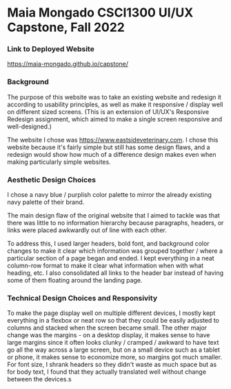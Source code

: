 # Maia Mongado CSCI1300 UI/UX Capstone, Fall 2022

### Link to Deployed Website
https://maia-mongado.github.io/capstone/

### Background
The purpose of this website was to take an existing website and redesign it according to usability principles, as well as make it responsive / display well on different sized screens.
(This is an extension of UI/UX's Responsive Redesign assignment, which aimed to make a single screen responsive and well-designed.)

The website I chose was https://www.eastsideveterinary.com.
I chose this website because it's fairly simple but still has some design flaws, and a redesign would show how much of a difference design makes even when making particularly simple websites.

### Aesthetic Design Choices
I chose a navy blue / purplish color palette to mirror the already existing navy palette of their brand.

The main design flaw of the original website that I aimed to tackle was that there was little to no information hierarchy because paragraphs, headers, or links were placed awkwardly out of line with each other.

To address this, I used larger headers, bold font, and background color changes to make it clear which information was grouped together / where a particular section of a page began and ended. 
I kept everything in a neat column-row format to make it clear what information when with what heading, etc.
I also consolidated all links to the header bar instead of having some of them floating around the landing page.


### Technical Design Choices and Responsivity
To make the page display well on multiple different devices, I mostly kept everything in a flexbox or neat row so that they could be easily adjusted to columns and stacked when the screen became small.
The other major change was the margins - on a desktop display, it makes sense to have large margins since it often looks clunky / cramped / awkward to have text go all the way across a large screen, but on a small device such as a tablet or phone, it makes sense to economize more, so margins got much smaller.
For font size, I shrank headers so they didn't waste as much space but as for body text, I found that they actually translated well without change between the devices.s